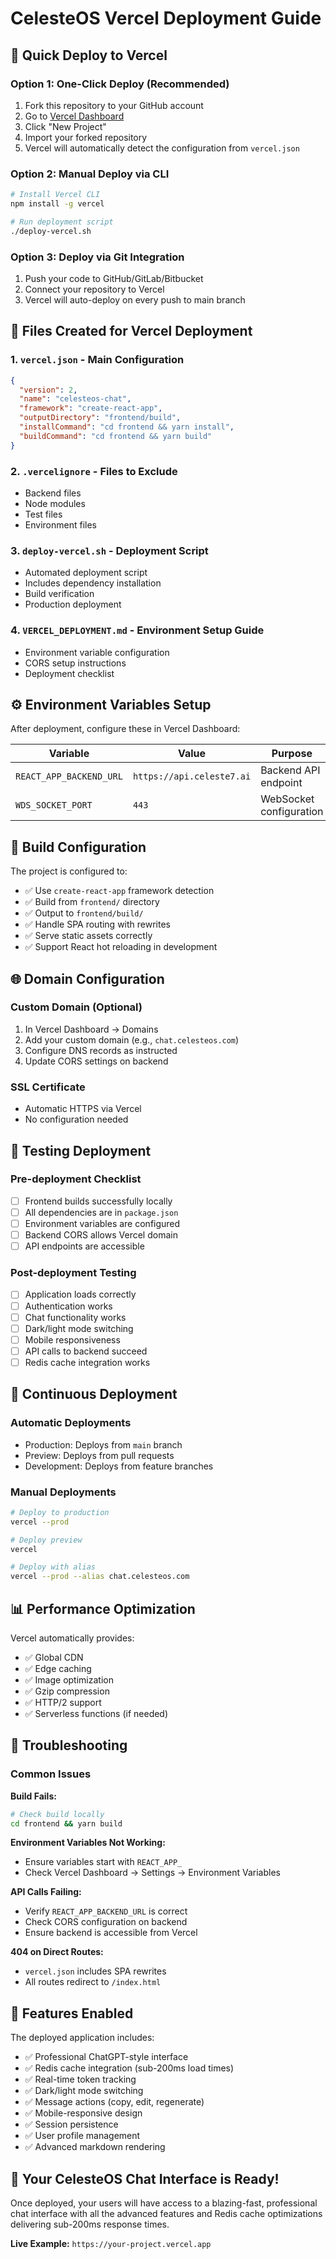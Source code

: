 # CelesteOS Vercel Deployment Guide

## 🚀 Quick Deploy to Vercel

### Option 1: One-Click Deploy (Recommended)
1. Fork this repository to your GitHub account
2. Go to [Vercel Dashboard](https://vercel.com/dashboard)
3. Click "New Project"
4. Import your forked repository
5. Vercel will automatically detect the configuration from `vercel.json`

### Option 2: Manual Deploy via CLI
```bash
# Install Vercel CLI
npm install -g vercel

# Run deployment script
./deploy-vercel.sh
```

### Option 3: Deploy via Git Integration
1. Push your code to GitHub/GitLab/Bitbucket
2. Connect your repository to Vercel
3. Vercel will auto-deploy on every push to main branch

## 📁 Files Created for Vercel Deployment

### 1. `vercel.json` - Main Configuration
```json
{
  "version": 2,
  "name": "celesteos-chat",
  "framework": "create-react-app",
  "outputDirectory": "frontend/build",
  "installCommand": "cd frontend && yarn install",
  "buildCommand": "cd frontend && yarn build"
}
```

### 2. `.vercelignore` - Files to Exclude
- Backend files
- Node modules
- Test files
- Environment files

### 3. `deploy-vercel.sh` - Deployment Script
- Automated deployment script
- Includes dependency installation
- Build verification
- Production deployment

### 4. `VERCEL_DEPLOYMENT.md` - Environment Setup Guide
- Environment variable configuration
- CORS setup instructions
- Deployment checklist

## ⚙️ Environment Variables Setup

After deployment, configure these in Vercel Dashboard:

| Variable | Value | Purpose |
|----------|-------|---------|
| `REACT_APP_BACKEND_URL` | `https://api.celeste7.ai` | Backend API endpoint |
| `WDS_SOCKET_PORT` | `443` | WebSocket configuration |

## 🔧 Build Configuration

The project is configured to:
- ✅ Use `create-react-app` framework detection
- ✅ Build from `frontend/` directory
- ✅ Output to `frontend/build/`
- ✅ Handle SPA routing with rewrites
- ✅ Serve static assets correctly
- ✅ Support React hot reloading in development

## 🌐 Domain Configuration

### Custom Domain (Optional)
1. In Vercel Dashboard → Domains
2. Add your custom domain (e.g., `chat.celesteos.com`)
3. Configure DNS records as instructed
4. Update CORS settings on backend

### SSL Certificate
- Automatic HTTPS via Vercel
- No configuration needed

## 🧪 Testing Deployment

### Pre-deployment Checklist
- [ ] Frontend builds successfully locally
- [ ] All dependencies are in `package.json`
- [ ] Environment variables are configured
- [ ] Backend CORS allows Vercel domain
- [ ] API endpoints are accessible

### Post-deployment Testing
- [ ] Application loads correctly
- [ ] Authentication works
- [ ] Chat functionality works
- [ ] Dark/light mode switching
- [ ] Mobile responsiveness
- [ ] API calls to backend succeed
- [ ] Redis cache integration works

## 🔄 Continuous Deployment

### Automatic Deployments
- Production: Deploys from `main` branch
- Preview: Deploys from pull requests
- Development: Deploys from feature branches

### Manual Deployments
```bash
# Deploy to production
vercel --prod

# Deploy preview
vercel

# Deploy with alias
vercel --prod --alias chat.celesteos.com
```

## 📊 Performance Optimization

Vercel automatically provides:
- ✅ Global CDN
- ✅ Edge caching
- ✅ Image optimization
- ✅ Gzip compression
- ✅ HTTP/2 support
- ✅ Serverless functions (if needed)

## 🐛 Troubleshooting

### Common Issues

**Build Fails:**
```bash
# Check build locally
cd frontend && yarn build
```

**Environment Variables Not Working:**
- Ensure variables start with `REACT_APP_`
- Check Vercel Dashboard → Settings → Environment Variables

**API Calls Failing:**
- Verify `REACT_APP_BACKEND_URL` is correct
- Check CORS configuration on backend
- Ensure backend is accessible from Vercel

**404 on Direct Routes:**
- `vercel.json` includes SPA rewrites
- All routes redirect to `/index.html`

## 📱 Features Enabled

The deployed application includes:
- ✅ Professional ChatGPT-style interface
- ✅ Redis cache integration (sub-200ms load times)
- ✅ Real-time token tracking
- ✅ Dark/light mode switching
- ✅ Message actions (copy, edit, regenerate)
- ✅ Mobile-responsive design
- ✅ Session persistence
- ✅ User profile management
- ✅ Advanced markdown rendering

## 🎉 Your CelesteOS Chat Interface is Ready!

Once deployed, your users will have access to a blazing-fast, professional chat interface with all the advanced features and Redis cache optimizations delivering sub-200ms response times.

**Live Example:** `https://your-project.vercel.app`